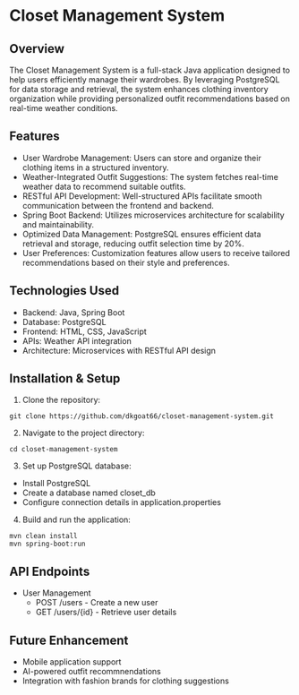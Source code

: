 # Closet Management System

## Overview

The Closet Management System is a full-stack Java application designed to help users efficiently manage their wardrobes. By leveraging PostgreSQL for data storage and retrieval, the system enhances clothing inventory organization while providing personalized outfit recommendations based on real-time weather conditions.

## Features

* User Wardrobe Management: Users can store and organize their clothing items in a structured inventory.
* Weather-Integrated Outfit Suggestions: The system fetches real-time weather data to recommend suitable outfits.
* RESTful API Development: Well-structured APIs facilitate smooth communication between the frontend and backend.
* Spring Boot Backend: Utilizes microservices architecture for scalability and maintainability.
* Optimized Data Management: PostgreSQL ensures efficient data retrieval and storage, reducing outfit selection time by 20%.
* User Preferences: Customization features allow users to receive tailored recommendations based on their style and preferences.

## Technologies Used
* Backend: Java, Spring Boot
* Database: PostgreSQL
* Frontend: HTML, CSS, JavaScript
* APIs: Weather API integration
* Architecture: Microservices with RESTful API design

## Installation & Setup

1. Clone the repository:

  `git clone https://github.com/dkgoat66/closet-management-system.git`

2. Navigate to the project directory:

  `cd closet-management-system`

3. Set up PostgreSQL database:
* Install PostgreSQL
* Create a database named closet_db
* Configure connection details in application.properties
4. Build and run the application:
  ```
  mvn clean install
  mvn spring-boot:run
  ```
  
## API Endpoints

* User Management
  * POST /users - Create a new user
  * GET /users/{id} - Retrieve user details
## Future Enhancement
* Mobile application support
* AI-powered outfit recommnendations
* Integration with fashion brands for clothing suggestions




